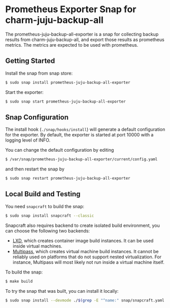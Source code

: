 # Prometheus Exporter Snap for charm-juju-backup-all

The prometheus-juju-backup-all-exporter is a snap for collecting backup results
from charm-juju-backup-all, and export those results as prometheus metrics. The
metrics are expected to be used with prometheus.

## Getting Started

Install the snap from snap store:

```bash
$ sudo snap install prometheus-juju-backup-all-exporter
```

Start the exporter:

```bash
$ sudo snap start prometheus-juju-backup-all-exporter
```

## Snap Configuration

The install hook (`./snap/hooks/install`) will generate a default configuration
for the exporter. By default, the exporter is started at port 10000 with a
logging level of INFO.

You can change the default configuration by editing

```bash
$ /var/snap/prometheus-juju-backup-all-exporter/current/config.yaml
```

and then restart the snap by

```bash
$ sudo snap restart prometheus-juju-backup-all-exporter
```

## Local Build and Testing

You need `snapcraft` to build the snap:

```bash
$ sudo snap install snapcraft --classic
```

Snapcraft also requires backend to create isolated build environment, you can
choose the following two backends:

- [LXD](https://linuxcontainers.org/lxd/introduction/), which creates container
  image build instances. It can be used inside virtual machines.
- [Multipass](https://multipass.run/), which creates virtual machine build
  instances. It cannot be reliably used on platforms that do not support nested
  virtualization. For instance, Multipass will most likely not run inside a
  virtual machine itself.

To build the snap:

```bash
$ make build
```

To try the snap that was built, you can install it locally:

```bash
$ sudo snap install --devmode ./$(grep -E "^name:" snap/snapcraft.yaml | awk '{print $2}').snap
```
